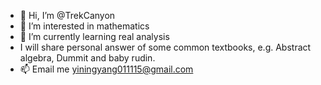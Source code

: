 - 👋 Hi, I’m @TrekCanyon
- 👀 I’m interested in mathematics
- 🌱 I’m currently learning real analysis
- I will share personal answer of some common textbooks, e.g. Abstract algebra, Dummit and baby rudin.
- 📫 Email me yiningyang011115@gmail.com

<!---
TrekCanyon/TrekCanyon is a ✨ special ✨ repository because its `README.md` (this file) appears on your GitHub profile.
You can click the Preview link to take a look at your changes.
--->
